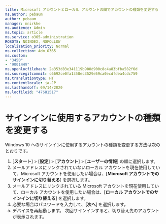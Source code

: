 ```yaml
---
title: Microsoft アカウントとローカル アカウントの間でアカウントの種類を変更する
ms.author: pebaum
author: pebaum
manager: mnirkhe
ms.audience: Admin
ms.topic: article
ms.service: o365-administration
ROBOTS: NOINDEX, NOFOLLOW
localization_priority: Normal
ms.collection: Adm_O365
ms.custom:
- "3450"
- "9001449"
ms.openlocfilehash: 2a353d83e341119b900d900c8c4a83bfba582f6d
ms.sourcegitcommit: c6692ce0fa1358ec3529e59ca0ecdfdea4cdc759
ms.translationtype: HT
ms.contentlocale: ja-JP
ms.lasthandoff: 09/14/2020
ms.locfileid: "47681517"
---
```

# <a name="change-the-account-type-that-you-sign-in-with"></a>サインインに使用するアカウントの種類を変更する

Windows 10 へのサインインに使用するアカウントの種類を変更する方法は次のとおりです。

1. [**スタート**] >  [**設定**] >  [**アカウント**] >  [**ユーザーの情報**] の順に選択します。
2. メールアドレスにリンクされていないローカル アカウントを現在使用していて、Microsoft アカウントを使用したい場合は、[**Microsoft アカウントでのサインインに切り替える**] を選択します。
3. メールアドレスにリンクされている Microsoft アカウントを現在使用していて、ローカル アカウントを使用したい場合は、[**ローカル アカウントでのサインインに切り替える**] を選択します。
4. 必要な場合はパスワードを入力して、[**次へ**] を選択します。
5. デバイスを再起動します。 次回サインインすると、切り替え先のアカウントが表示されます。